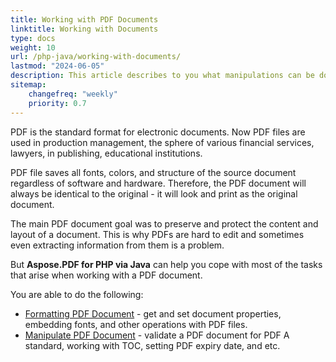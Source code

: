 ```yaml
---
title: Working with PDF Documents 
linktitle: Working with Documents
type: docs
weight: 10
url: /php-java/working-with-documents/
lastmod: "2024-06-05"
description: This article describes to you what manipulations can be done with the document with Aspose.PDF for PHP via Java.
sitemap:
    changefreq: "weekly"
    priority: 0.7
---
```


PDF is the standard format for electronic documents. Now PDF files are used in production management, the sphere of various financial services, lawyers, in publishing, educational institutions.

PDF file saves all fonts, colors, and structure of the source document regardless of software and hardware. Therefore, the PDF document will always be identical to the original - it will look and print as the original document.

The main PDF document goal was to preserve and protect the content and layout of a document. This is why PDFs are hard to edit and sometimes even extracting information from them is a problem.

But **Aspose.PDF for PHP via Java** can help you cope with most of the tasks that arise when working with a PDF document.

You are able to do the following:

- [Formatting PDF Document](/pdf/java/formatting-pdf-document/) - get and set document properties, embedding fonts, and other operations with PDF files.  
- [Manipulate PDF Document](/pdf/java/manipulate-pdf-document/) - validate a PDF document for PDF A standard, working with TOC, setting PDF expiry date, and etc.

